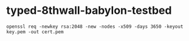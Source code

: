 # typed-8thwall-babylon-testbed

```
openssl req -newkey rsa:2048 -new -nodes -x509 -days 3650 -keyout key.pem -out cert.pem
```
